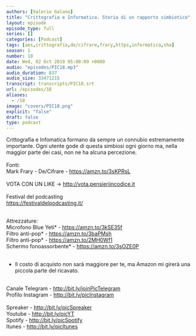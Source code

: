```yaml
---
authors: [Valerio Galano]
title: "Crittografia e Informatica. Storia di un rapporto simbiotico"
layout: episode
episode_type: full
series: []
categories: [Podcast]
tags: [aes,crittografia,de/cifrare,frary,https,informatica,sha]
season: 1
number: 18
date: Wed, 02 Oct 2019 05:00:09 +0000
audio: "episodes/PIC18.mp3"
audio_duration: 837
audio_size: 33471215
transcript: transcripts/PIC18.srt
url: /episodes/18
aliases: 
  - /18
image: "covers/PIC18.png"
explicit: "false"
draft: false
type: podcast
---
```

Crittografia e Infomatica formano da sempre un connubio estremamente importante. Ogni utente gode di questa simbiosi ogni giorno ma, nella maggior parte dei casi, non ne ha alcuna percezione.<br />
<br />
Fonti:<br />
Mark Frary - De/Cifrare - <a href="https://amzn.to/3sKPRsL" rel="noopener">https://amzn.to/3sKPRsL</a>  <br />
<br />
VOTA CON UN LIKE -> <a href="http://vota.pensieriincodice.it" rel="noopener">http://vota.pensieriincodice.it</a> <br />
<br />
Festival del podcasting<br />
<a href="https://festivaldelpodcasting.it/" rel="noopener">https://festivaldelpodcasting.it/</a> <br />
<br />




Attrezzature:<br />
Microfono Blue Yeti* - <a href="https://amzn.to/3kSE35f" rel="noopener">https://amzn.to/3kSE35f</a>  <br />
Filtro anti-pop* - <a href="https://amzn.to/3baPMsh" rel="noopener">https://amzn.to/3baPMsh</a>  <br />
Filtro anti-pop* - <a href="https://amzn.to/2MH0Wf1" rel="noopener">https://amzn.to/2MH0Wf1</a>  <br />
Schermo fonoassorbente* - <a href="https://amzn.to/3sOZE0P" rel="noopener">https://amzn.to/3sOZE0P</a>  <br />
<br />
* Il costo di acquisto non sarà maggiore per te, ma Amazon mi girerà una piccola parte del ricavato. <br />
<br />
Canale Telegram - <a href="http://bit.ly/joinPicTelegram" rel="noopener">http://bit.ly/joinPicTelegram</a> <br />
Profilo Instagram - <a href="http://bit.ly/picInstagram" rel="noopener">http://bit.ly/picInstagram</a> <br />
<br />
Spreaker - <a href="http://bit.ly/picSpreaker" rel="noopener">http://bit.ly/picSpreaker</a> <br />
Youtube - <a href="http://bit.ly/picYT" rel="noopener">http://bit.ly/picYT</a> <br />
Spotify - <a href="http://bit.ly/picSpotify" rel="noopener">http://bit.ly/picSpotify</a> <br />
Itunes - <a href="http://bit.ly/picItunes" rel="noopener">http://bit.ly/picItunes</a> <br />
<br />






